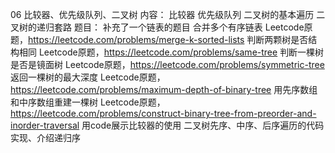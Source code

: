 06 比较器、优先级队列、二叉树
内容： 比较器 优先级队列
二叉树的基本遍历
二叉树的递归套路
题目： 补充了一个链表的题目 合并多个有序链表
Leetcode原题，https://leetcode.com/problems/merge-k-sorted-lists
判断两颗树是否结构相同 Leetcode原题，https://leetcode.com/problems/same-tree
判断一棵树是否是镜面树 Leetcode原题，https://leetcode.com/problems/symmetric-tree
返回一棵树的最大深度 Leetcode原题，https://leetcode.com/problems/maximum-depth-of-binary-tree
用先序数组和中序数组重建一棵树
Leetcode原题，https://leetcode.com/problems/construct-binary-tree-from-preorder-and-inorder-traversal
用code展示比较器的使用 二叉树先序、中序、后序遍历的代码实现、介绍递归序